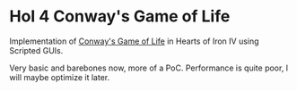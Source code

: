 # HoI 4 Conway's Game of Life

Implementation of [Conway's Game of Life](https://www.en.wikipedia.org/wiki/Conway%27s_Game_of_Life) in Hearts of Iron IV using Scripted GUIs.

Very basic and barebones now, more of a PoC. Performance is quite poor, I will maybe optimize it later.
